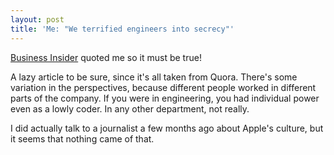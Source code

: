 ```yaml
---
layout: post
title: 'Me: "We terrified engineers into secrecy"'
---
```

<a href="http://www.businessinsider.com/what-apple-employees-say-about-the-companys-internal-corporate-culture-2013-10?op=1">Business Insider</a> quoted me so it must be true!<p>A lazy article to be sure, since it's all taken from Quora. There's some variation in the perspectives, because different people worked in different parts of the company. If you were in engineering, you had individual power even as a lowly coder. In any other department, not really.<p>I did actually talk to a journalist a few months ago about Apple's culture, but it seems that nothing came of that.

